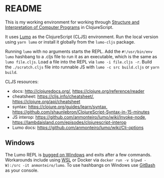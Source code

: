 # README

This is my working environment for working through 
[Structure and Interpretation of Computer Programs](https://en.wikipedia.org/wiki/Structure_and_Interpretation_of_Computer_Programs)
in ClojureScript.

It uses [Lumo](https://github.com/anmonteiro/lumo) as the ClojureScript (CLJS) environment.
Run the local version using `yarn lumo` or install it globally from the `lumo-cljs` package.

Running `lumo` with no arguments starts the REPL.
Add the `#!/usr/bin/env lumo` hashbang to a .cljs file to run it as an executable, which is the 
same as `lumo file.cljs`.
Load a file into the REPL via `lumo -i file.cljs -r`.
Build the `./scratch.cljs` file into runnable JS with `lumo -c src build.cljs` or `yarn build`.

CLJS resources:
- docs: http://clojuredocs.org/, https://clojure.org/reference/reader
- cheatsheet: https://cljs.info/cheatsheet/, https://clojure.org/api/cheatsheet
- syntax: https://clojure.org/guides/learn/syntax, https://github.com/shaunlebron/ClojureScript-Syntax-in-15-minutes
- JS interop: https://github.com/anmonteiro/lumo/wiki/Invoke-node, 
https://lambdaisland.com/episodes/clojurescript-interop
- Lumo docs: https://github.com/anmonteiro/lumo/wiki/Cli-options

## Windows
The Lumo REPL is [bugged on Windows](https://github.com/anmonteiro/lumo/issues/266) and exits after
a few commands.
Workarounds include using [WSL](https://docs.microsoft.com/en-us/windows/wsl/install-win10) or 
Docker via `docker run -v $(pwd -W):/src -it anmonteiro/lumo`.
To use hashbangs on Windows use [GitBash](https://git-scm.com/downloads) as your console.
